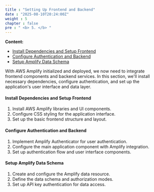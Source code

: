 ```yaml
---
title : "Setting Up Frontend and Backend"
date : "2025-08-10T20:24:00Z"
weight : 5
chapter : false
pre : " <b> 5. </b> "
---
```


**Content:**
- [Install Dependencies and Setup Frontend](5.1-install-dependencies-and-setup-frontend/)
- [Configure Authentication and Backend](5.2-configure-authentication-and-backend/)
- [Setup Amplify Data Schema](5.3-setup-amplify-data-schema/)

With AWS Amplify initialized and deployed, we now need to integrate frontend components and backend services. In this section, we'll install necessary dependencies, configure authentication, and set up the application's user interface and data layer.

#### Install Dependencies and Setup Frontend

1. Install AWS Amplify libraries and UI components.
2. Configure CSS styling for the application interface.
3. Set up the basic frontend structure and layout.

#### Configure Authentication and Backend

1. Implement Amplify Authenticator for user authentication.
2. Configure the main application component with Amplify integration.
3. Set up authentication flow and user interface components.

#### Setup Amplify Data Schema

1. Create and configure the Amplify data resource.
2. Define the data schema and authorization modes.
3. Set up API key authentication for data access.
